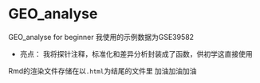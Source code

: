 # GEO_analyse
GEO_analyse for beginner
我使用的示例数据为GSE39582

- 亮点：
我将探针注释，标准化和差异分析封装成了函数，供初学这直接使用

Rmd的渲染文件存储在以`.html`为结尾的文件里
加油加油加油
